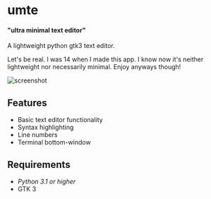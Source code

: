 # umte
#### "ultra minimal text editor"
A lightweight python gtk3 text editor.

Let's be real. I was 14 when I made this app. I know now it's neither lightweight nor necessarily minimal. Enjoy anyways though!

![screenshot](http://i.imgur.com/Yi44g.png)

## Features
* Basic text editor functionality
* Syntax highlighting
* Line numbers
* Terminal bottom-window

## Requirements
* *Python 3.1 or higher*
* GTK 3

